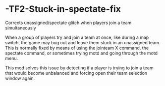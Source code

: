 # -TF2-Stuck-in-spectate-fix
Corrects unassigned/spectate glitch when players join a team simultaneously

When a group of players try and join a team at once, like during a map switch, the game may bug out and leave them stuck in an unassigned team.
This is normally fixed by means of using the jointeam X command, the spectate command, or sometimes trying motd and going through the motd menu.

This mod solves this issue by detecting if a player is trying to join a team that would become unbalanced and forcing open their team selection window again.
